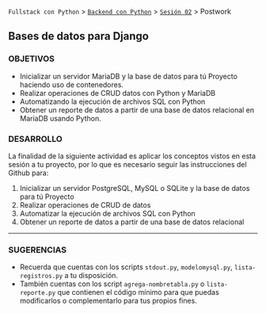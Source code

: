 `Fullstack con Python` > [`Backend con Python`](../../Readme.md) > [`Sesión 02`](../Readme.md) > Postwork
## Bases de datos para Django

### OBJETIVOS
- Inicializar un servidor MariaDB y la base de datos para tú Proyecto haciendo uso de contenedores.
- Realizar operaciones de CRUD datos con Python y MariaDB
- Automatizando la ejecución de archivos SQL con Python
- Obtener un reporte de datos a partir de una base de datos relacional en MariaDB usando Python.

### DESARROLLO
La finalidad de la siguiente actividad es aplicar los conceptos vistos en esta sesión a tu proyecto, por lo que es necesario seguir las instrucciones del Github para: 

1. Inicializar un servidor PostgreSQL, MySQL o SQLite y la base de datos para tú Proyecto
2. Realizar operaciones de CRUD de datos
3. Automatizar la ejecución de archivos SQL con Python
4. Obtener un reporte de datos a partir de una base de datos relacional
  
  ***

### SUGERENCIAS
 - Recuerda que cuentas con los scripts `stdout.py`, `modelomysql.py`, `lista-registros.py` a tu disposición.
 - También cuentas con los script `agrega-nombretabla.py` o `lista-reporte.py` que contienen el código mínimo para que puedas modificarlos o complementarlo para tus propios fines.
